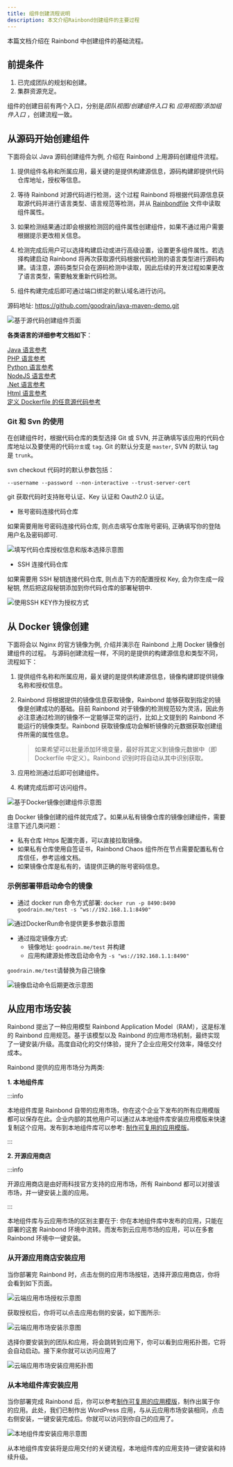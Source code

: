 ```yaml
---
title: 组件创建流程说明
description: 本文介绍Rainbond创建组件的主要过程
---
```


本篇文档介绍在 Rainbond 中创建组件的基础流程。

## 前提条件

1. 已完成团队的规划和创建。
2. 集群资源充足。

组件的创建目前有两个入口，分别是*团队视图/创建组件入口* 和 _应用视图/添加组件入口_ ，创建流程一致。

## 从源码开始创建组件

下面将会以 Java 源码创建组件为例, 介绍在 Rainbond 上用源码创建组件流程。

1. 提供组件名称和所属应用，最关键的是提供构建源信息，源码构建即提供代码仓库地址，授权等信息。

2. 等待 Rainbond 对源代码进行检测，这个过程 Rainbond 将根据代码源信息获取源代码并进行语言类型、语言规范等检测，并从 [Rainbondfile](./language-support/rainbondfile) 文件中读取组件属性。

3. 如果检测结果通过即会根据检测回的组件属性创建组件，如果不通过用户需要根据提示更改相关信息。

4. 检测完成后用户可以选择构建启动或进行高级设置，设置更多组件属性。若选择构建启动 Rainbond 将再次获取源代码根据代码检测的语言类型进行源码构建。请注意，源码类型只会在源码检测中读取，因此后续的开发过程如果更改了语言类型，需要触发重新代码检测。

5. 组件构建完成后即可通过端口绑定的默认域名进行访问。

源码地址: https://github.com/goodrain/java-maven-demo.git

<img src="https://static.goodrain.com/images/docs/5.2/user-manual/app-creation/creation-process/Sourcecodeconstruction.png" title="基于源代码创建组件页面"/>

<b>各类语言的详细参考文档如下</b>：

[Java 语言参考](./language-support/java/java-maven)  
[PHP 语言参考](./language-support/php)  
[Python 语言参考](./language-support/python)  
[NodeJS 语言参考](./language-support/nodejs)  
[.Net 语言参考](./language-support/netcore)  
[Html 语言参考](./language-support/html)  
[定义 Dockerfile 的任意源代码参考](./language-support/dockefile)  

### Git 和 Svn 的使用

在创建组件时，根据代码仓库的类型选择 Git 或 SVN, 并正确填写该应用的代码仓库地址以及要使用的代码`分支`或 `tag`. Git 的默认分支是 `master`, SVN 的默认 tag 是 `trunk`。

svn checkout 代码时的默认参数包括：

```
--username --password --non-interactive --trust-server-cert
```

git 获取代码时支持账号认证、Key 认证和 Oauth2.0 认证。

- 账号密码连接代码仓库

如果需要用账号密码连接代码仓库, 则点击填写仓库账号密码, 正确填写你的登陆用户名及密码即可.

<img src="https://static.goodrain.com/images/docs/5.2/user-manual/app-creation/creation-process/Password%20construction.png" title="填写代码仓库授权信息和版本选择示意图"/>

- SSH 连接代码仓库

如果需要用 SSH 秘钥连接代码仓库, 则点击下方的配置授权 Key, 会为你生成一段秘钥, 然后把这段秘钥添加到你代码仓库的部署秘钥中.

<img src="https://static.goodrain.com/images/docs/5.0/user-manual/app-creation/ssh_login.jpg" title="使用SSH KEY作为授权方式"/>

## 从 Docker 镜像创建

下面将会以 Nginx 的官方镜像为例, 介绍并演示在 Rainbond 上用 Docker 镜像创建组件的过程。
与源码创建流程一样，不同的是提供的构建源信息和类型不同，流程如下：

1. 提供组件名称和所属应用，最关键的是提供构建源信息，镜像构建即提供镜像名称和授权信息。

2. Rainbond 将根据提供的镜像信息获取镜像，Rainbond 能够获取到指定的镜像是创建成功的基础。目前 Rainbond 对于镜像的检测规范较为灵活，因此务必注意通过检测的镜像不一定能够正常的运行，比如上文提到的 Rainbond 不能运行的镜像类型。Rainbond 获取镜像成功会解析镜像的元数据获取创建组件所需的属性信息。

   > 如果希望可以批量添加环境变量，最好将其定义到镜像元数据中（即 Dockerfile 中定义）。Rainbond 识别时将自动从其中识别获取。

3. 应用检测通过后即可创建组件。

4. 构建完成后即可访问组件。

<img src="https://static.goodrain.com/images/docs/5.2/user-manual/app-creation/creation-process/dockerconstruction.png" title="基于Docker镜像创建组件示意图"/>

由 Docker 镜像创建的组件就完成了。如果从私有镜像仓库的镜像创建组件，需要注意下述几类问题：

- 私有仓库 Https 配置完善，可以直接拉取镜像。
- 如果私有仓库使用自签证书，Rainbond Chaos 组件所在节点需要配置私有仓库信任，参考运维文档。
- 如果镜像仓库是私有的，请提供正确的账号密码信息。

### 示例部署带启动命令的镜像

- 通过 docker run 命令方式部署: `docker run -p 8490:8490 goodrain.me/test -s "ws://192.168.1.1:8490"`

<img src="https://static.goodrain.com/images/docs/5.2/user-manual/app-creation/creation-process/dockerrun.png" title="通过DockerRun命令提供更多参数示意图"/>

- 通过指定镜像方式:
  - 镜像地址: `goodrain.me/test` 并构建
  - 应用构建源处修改启动命令为 `-s "ws://192.168.1.1:8490"`

`goodrain.me/test`请替换为自己镜像

<img src="https://static.goodrain.com/images/docs/5.2/user-manual/app-creation/creation-process/modify.png" title="镜像启动命令后期更改示意图"/>

## 从应用市场安装

Rainbond 提出了一种应用模型 Rainbond Application Model（RAM），这是标准的 Rainbond 应用规范。基于该模型以及 Rainbond 的应用市场机制，最终实现了一键安装/升级。高度自动化的交付体验，提升了企业应用交付效率，降低交付成本。

Rainbond 提供的应用市场分为两类: 

**1. 本地组件库**

:::info

本地组件库是 Rainbond 自带的应用市场，你在这个企业下发布的所有应用模版都可以保存在此。企业内部的其他用户可以通过从本地组件库安装应用模版来快速复制这个应用。发布到本地组件库可以参考: [制作可复用的应用模版](../get-start/release-to-market)。

:::

**2. 开源应用商店**

:::info

开源应用商店是由好雨科技官方支持的应用市场，所有 Rainbond 都可以对接该市场，并一键安装上面的应用。

:::

本地组件库与云应用市场的区别主要在于: 你在本地组件库中发布的应用，只能在部署的这套 Rainbond 环境中流转。而发布到云应用市场的应用，可以在多套 Rainbond 环境中一键安装。

### 从开源应用商店安装应用

当你部署完 Rainbond 时，点击左侧的应用市场按钮，选择开源应用商店，你将会看到如下页面。

<img src="https://static.goodrain.com/docs/5.6/use-manual/component-create/appstore.jpg" title="云端应用市场授权示意图"/>

获取授权后，你将可以点击应用右侧的安装，如下图所示:

<img src="https://static.goodrain.com/docs/5.6/use-manual/component-create/install-app.png" title="云端应用市场安装示意图"/>

选择你要安装到的团队和应用，将会跳转到应用下，你可以看到应用拓扑图，它将会自动启动。接下来你就可以访问应用了

<img src="https://static.goodrain.com/docs/5.6/use-manual/component-create/install-app-topological.png" title="云端应用市场安装应用拓扑图"/>

### 从本地组件库安装应用

当你部署完成 Rainbond 后，你可以参考[制作可复用的应用模版](../get-start/release-to-market)，制作出属于你的应用。此处，我们已制作出 WordPress 应用，与从云应用市场安装相同，点击右侧安装，一键安装完成后。你就可以访问到你自己的应用了。

<img src="https://static.goodrain.com/docs/5.6/use-manual/component-create/install-app-local.png" title="本地组件库安装应用示意图"/>

从本地组件库安装将是应用交付的关键流程，本地组件库的应用支持一键安装和持续升级。
